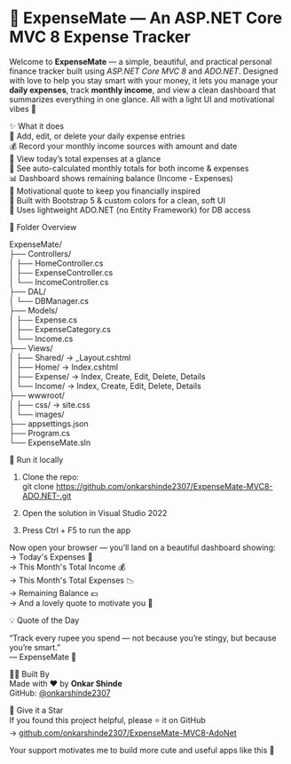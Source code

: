 # 💸 ExpenseMate — An ASP.NET Core MVC 8 Expense Tracker

Welcome to **ExpenseMate** — a simple, beautiful, and practical personal finance tracker built using *ASP.NET Core MVC 8* and *ADO.NET*. Designed with love to help you stay smart with your money, it lets you manage your **daily expenses**, track **monthly income**, and view a clean dashboard that summarizes everything in one glance. All with a light UI and motivational vibes 💖

✨ What it does  
📝 Add, edit, or delete your daily expense entries  
💰 Record your monthly income sources with amount and date  
📅 View today’s total expenses at a glance  
📆 See auto-calculated monthly totals for both income & expenses  
📊 Dashboard shows remaining balance (Income - Expenses)  
🌟 Motivational quote to keep you financially inspired  
🎨 Built with Bootstrap 5 & custom colors for a clean, soft UI  
💾 Uses lightweight ADO.NET (no Entity Framework) for DB access  

📁 Folder Overview

ExpenseMate/  
├── Controllers/  
│   ├── HomeController.cs  
│   ├── ExpenseController.cs  
│   └── IncomeController.cs  
├── DAL/  
│   └── DBManager.cs  
├── Models/  
│   ├── Expense.cs  
│   ├── ExpenseCategory.cs  
│   └── Income.cs  
├── Views/  
│   ├── Shared/ → _Layout.cshtml  
│   ├── Home/ → Index.cshtml  
│   ├── Expense/ → Index, Create, Edit, Delete, Details  
│   └── Income/ → Index, Create, Edit, Delete, Details  
├── wwwroot/  
│   ├── css/ → site.css  
│   └── images/  
├── appsettings.json  
├── Program.cs  
└── ExpenseMate.sln  

🚀 Run it locally

1. Clone the repo:  
   git clone  https://github.com/onkarshinde2307/ExpenseMate-MVC8-ADO.NET-.git

2. Open the solution in Visual Studio 2022

 
3. Press Ctrl + F5 to run the app  

Now open your browser — you’ll land on a beautiful dashboard showing:  
→ Today's Expenses 💸  
→ This Month's Total Income 💰  
→ This Month's Total Expenses 📉  
→ Remaining Balance 💵  
→ And a lovely quote to motivate you 🌈  

💡 Quote of the Day

“Track every rupee you spend — not because you’re stingy, but because you’re smart.”  
— ExpenseMate 💬  

👨‍💻 Built By  
Made with ❤️ by **Onkar Shinde**  
GitHub: [@onkarshinde2307](https://github.com/onkarshinde2307)

🌟 Give it a Star  
If you found this project helpful, please ⭐ it on GitHub  
→ [github.com/onkarshinde2307/ExpenseMate-MVC8-AdoNet](https://github.com/onkarshinde2307/ExpenseMate-MVC8-ADO.NET-)

Your support motivates me to build more cute and useful apps like this 🌸
